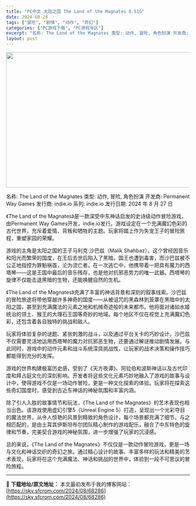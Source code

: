 ```yaml
---
title: "PC中文 太阳之国 The Land of the Magnates 8.51G"
date: 2024-08-28
tags: ["冒险", "剧情", "动作", "奇幻"]
categories: ["PC游戏下载", "PC游戏专区"]
excerpt: "名称: The Land of the Magnates 类型: 动作, 冒险, 角色扮演 开发商: Permanent Way Games 发行商: indie.io 系列: indie.io 发行日期: 2024 年 8 月 27 日 《The Land of the Magnates》是一款深&hellip;"
layout: post
---
```


<img class="aligncenter size-full wp-image-68287" src="https://sky.sfcrom.com/wp-content/uploads/2024/08/2024082800013234.webp" alt="" width="660" height="370" />

名称: The Land of the Magnates
类型: 动作, 冒险, 角色扮演
开发商: Permanent Way Games
发行商: indie.io
系列: indie.io
发行日期: 2024 年 8 月 27 日

《The Land of the Magnates》是一款深受中东神话启发的史诗级动作冒险游戏，由Permanent Way Games开发，indie.io发行。游戏设定在一个充满魔幻色彩的古代世界，充斥着爱情、背叛和牺牲的主题。玩家将踏上作为失宠王子的冒险旅程，重塑家园的荣耀。

游戏的主角是太阳之国的王子马利克·沙巴兹（Malik Shahbaz）。这个曾经因音乐和阳光而繁荣的国度，在王后去世后陷入了黑暗。国王也遭到毒害，而沙巴兹被不公正地指控为罪魁祸首，沦为流亡者。在一次逃亡中，他携带着一把具有魔力的西塔琴——这是王国中最后的音乐残存，也是他对抗邪恶势力的唯一武器。西塔琴的旋律不仅能击退黑暗的生物，还能唤醒自然的生机。

《The Land of the Magnates》充满了丰富的神话背景和深刻的叙事线索。沙巴兹的冒险旅途将带他穿越许多神奇的国度——从被诅咒的黑森林到笼罩在黑暗中的太阳之国，甚至到充满魔法的元素之地和机械奇迹般的未来都市。他将面对诸如水姬统治的领土、猴王的大理石王国等奇妙的地域。每个地区不仅在视觉上充满魔幻色彩，还包含着各自独特的挑战和敌人。

玩家将体验复杂的谜题、紧张刺激的战斗，以及通过平台关卡的巧妙设计。沙巴兹不仅需要灵活地运用西塔琴的魔力对抗邪恶生物，还要通过解谜推动剧情发展。与此同时，游戏中的动作元素和战斗系统深具挑战性，让玩家的战术决策和操作技巧都能得到充分的发挥。

游戏的世界构建极富历史感，受到了《天方夜谭》、阿拉伯和波斯神话以及古代印度和拜占庭文化的深刻影响。开发者将这些文化元素巧妙地融入了游戏的故事与设计中，使得游戏不仅是一场动作冒险，更是一种文化探索的体验。玩家将在探索这些奇幻国度时，感受到古近东神话的神秘氛围和丰富内涵。

除了引人入胜的故事情节和玩法，《The Land of the Magnates》的艺术表现也相当出色。该游戏使用虚幻引擎5（Unreal Engine 5）打造，呈现出一个光彩夺目的魔法世界，从令人惊艳的风景到精致的角色设计，每个场景都充满了细节。与之相匹配的，是由土耳其伊斯坦布尔团队精心制作的游戏配乐，融合了中东特色的旋律和节奏，完美契合游戏的神秘氛围，进一步增强了玩家的沉浸感。

总的来说，《The Land of the Magnates》不仅仅是一款动作冒险游戏，更是一场与文化和神话交织的奇幻之旅。通过精心设计的故事、丰富多样的玩法和精美的艺术表现，玩家将在这个充满魔法、神话和挑战的世界中，体验到一段不可思议的冒险旅程。

---
📖 **下载地址/原文地址：** 本文最初发布于我的博客网站：[https://sky.sfcrom.com/2024/08/68286](https://sky.sfcrom.com/2024/08/68286)
